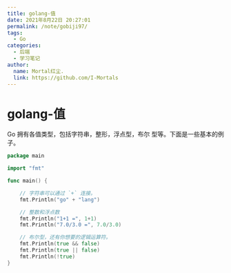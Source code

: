 ```yaml
---
title: golang-值
date: 2021年8月22日 20:27:01
permalink: /note/gobiji97/
tags:
  - Go
categories:
  - 后端
  - 学习笔记
author:
  name: Mortal红尘.
  link: https://github.com/I-Mortals
---
```

# golang-值

Go 拥有各值类型，包括字符串，整形，浮点型，布尔
型等。下面是一些基本的例子。

```go
package main

import "fmt"

func main() {

    // 字符串可以通过 `+` 连接。
    fmt.Println("go" + "lang")

    // 整数和浮点数
    fmt.Println("1+1 =", 1+1)
    fmt.Println("7.0/3.0 =", 7.0/3.0)

    // 布尔型，还有你想要的逻辑运算符。
    fmt.Println(true && false)
    fmt.Println(true || false)
    fmt.Println(!true)
}
```
